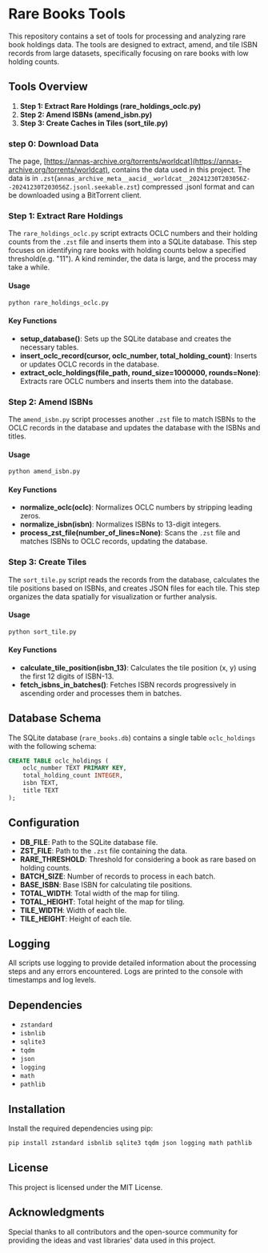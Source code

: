 # Rare Books Tools

This repository contains a set of tools for processing and analyzing rare book holdings data. The tools are designed to extract, amend, and tile ISBN records from large datasets, specifically focusing on rare books with low holding counts.

## Tools Overview

1. **Step 1: Extract Rare Holdings (rare_holdings_oclc.py)**
2. **Step 2: Amend ISBNs (amend_isbn.py)**
3. **Step 3: Create Caches in Tiles (sort_tile.py)**

### step 0: Download Data

The page, [https://annas-archive.org/torrents/worldcat](https://annas-archive.org/torrents/worldcat), contains the data used in this project. The data is in `.zst`(`annas_archive_meta__aacid__worldcat__20241230T203056Z--20241230T203056Z.jsonl.seekable.zst`) compressed .jsonl format and can be downloaded using a BitTorrent client.

### Step 1: Extract Rare Holdings

The `rare_holdings_oclc.py` script extracts OCLC numbers and their holding counts from the `.zst` file and inserts them into a SQLite database. This step focuses on identifying rare books with holding counts below a specified threshold(e.g. "11"). A kind reminder, the data is large, and the process may take a while.

#### Usage

```bash
python rare_holdings_oclc.py
```

#### Key Functions

- **setup_database()**: Sets up the SQLite database and creates the necessary tables.
- **insert_oclc_record(cursor, oclc_number, total_holding_count)**: Inserts or updates OCLC records in the database.
- **extract_oclc_holdings(file_path, round_size=1000000, rounds=None)**: Extracts rare OCLC numbers and inserts them into the database.

### Step 2: Amend ISBNs

The `amend_isbn.py` script processes another `.zst` file to match ISBNs to the OCLC records in the database and updates the database with the ISBNs and titles.

#### Usage

```bash
python amend_isbn.py
```

#### Key Functions

- **normalize_oclc(oclc)**: Normalizes OCLC numbers by stripping leading zeros.
- **normalize_isbn(isbn)**: Normalizes ISBNs to 13-digit integers.
- **process_zst_file(number_of_lines=None)**: Scans the `.zst` file and matches ISBNs to OCLC records, updating the database.

### Step 3: Create Tiles

The `sort_tile.py` script reads the records from the database, calculates the tile positions based on ISBNs, and creates JSON files for each tile. This step organizes the data spatially for visualization or further analysis.

#### Usage

```bash
python sort_tile.py
```

#### Key Functions

- **calculate_tile_position(isbn_13)**: Calculates the tile position (x, y) using the first 12 digits of ISBN-13.
- **fetch_isbns_in_batches()**: Fetches ISBN records progressively in ascending order and processes them in batches.

## Database Schema

The SQLite database (`rare_books.db`) contains a single table `oclc_holdings` with the following schema:

```sql
CREATE TABLE oclc_holdings (
    oclc_number TEXT PRIMARY KEY,
    total_holding_count INTEGER,
    isbn TEXT,
    title TEXT
);
```

## Configuration

- **DB_FILE**: Path to the SQLite database file.
- **ZST_FILE**: Path to the `.zst` file containing the data.
- **RARE_THRESHOLD**: Threshold for considering a book as rare based on holding counts.
- **BATCH_SIZE**: Number of records to process in each batch.
- **BASE_ISBN**: Base ISBN for calculating tile positions.
- **TOTAL_WIDTH**: Total width of the map for tiling.
- **TOTAL_HEIGHT**: Total height of the map for tiling.
- **TILE_WIDTH**: Width of each tile.
- **TILE_HEIGHT**: Height of each tile.

## Logging

All scripts use logging to provide detailed information about the processing steps and any errors encountered. Logs are printed to the console with timestamps and log levels.

## Dependencies

- `zstandard`
- `isbnlib`
- `sqlite3`
- `tqdm`
- `json`
- `logging`
- `math`
- `pathlib`

## Installation

Install the required dependencies using pip:

```sh
pip install zstandard isbnlib sqlite3 tqdm json logging math pathlib
```

## License

This project is licensed under the MIT License.

## Acknowledgments

Special thanks to all contributors and the open-source community for providing the ideas and vast libraries' data used in this project.